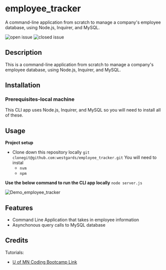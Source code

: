 # employee_tracker
A command-line application from scratch to manage a company's employee database, using Node.js, Inquirer, and MySQL.


![open issue](https://img.shields.io/github/issues-raw/westgards/employee_tracker)
![closed issue](https://img.shields.io/github/issues-closed-raw/westgards/employee_tracker)



## Description
This is a command-line application from scratch to manage a company's employee database, using Node.js, Inquirer, and MySQL.

## Installation
### Prerequisites-local machine
This CLI app uses Node.js, Inquirer, and MySQL so you will need to install all of these.



## Usage
**Project setup**
- Clone down this repository locally
`git clonegit@github.com:westgards/employee_tracker.git`
You will need to instal
  - `nvm`
  - `npm`

**Use the below command to run the CLI app locally**
`node server.js`


![Demo_employee_tracker]()


## Features 
 - Command Line Application that takes in employee information
 - Asynchonous query calls to MySQL database


## Credits

Tutorials:
- [U of MN Coding Bootcamp Link](https://github.com/coding-boot-camp)
